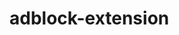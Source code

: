 # adblock-extension
<!-- read to me  -- it works ! -->
<!-- full cred: https://github.com/yakkomajuri/linkedin-adblocker -->